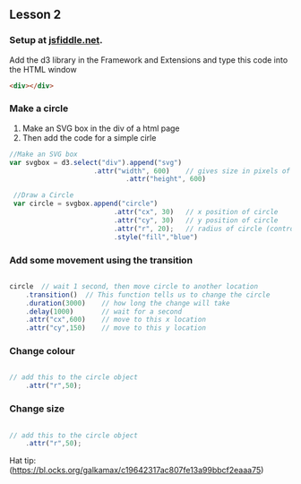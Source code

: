 ## Lesson 2
### Setup at [jsfiddle.net](https://jsfiddle.net/).

Add the d3 library in the Framework and Extensions and type this code into the HTML window

``` html
<div></div>
```
### Make a circle
1. Make an SVG box in the div of a html page
2. Then add the code for a simple cirle

``` javascript
//Make an SVG box
var svgbox = d3.select("div").append("svg")
		             .attr("width", 600)	// gives size in pixels of svg box
                             .attr("height", 600)

 //Draw a Circle
 var circle = svgbox.append("circle")
                          .attr("cx", 30)	// x position of circle
                          .attr("cy", 30)	// y position of circle
                          .attr("r", 20);	// radius of circle (controls size)
                          .style("fill","blue")
``` 
### Add some movement using the transition

``` javascript

circle  // wait 1 second, then move circle to another location
	.transition()  // This function tells us to change the circle
	.duration(3000)    // how long the change will take
	.delay(1000)       // wait for a second
	.attr("cx",600)    // move to this x location
	.attr("cy",150)    // move to this y location

``` 
### Change colour

``` javascript

// add this to the circle object
	.attr("r",50);

``` 
### Change size
``` javascript

// add this to the circle object
	.attr("r",50);
``` 

Hat tip: (https://bl.ocks.org/galkamax/c19642317ac807fe13a99bbcf2eaaa75)
